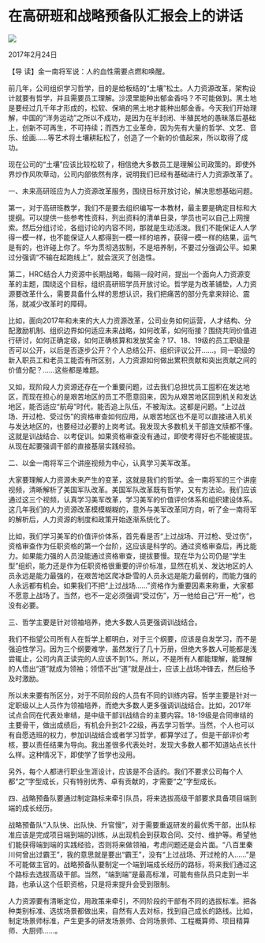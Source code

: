 # 在高研班和战略预备队汇报会上的讲话
<img class="pv" src="https://api.visitor.plantree.me/visitor-badge/pv?namespace=plantree.me&key=renzhengfei-speeches/在高研班和战略预备队汇报会上的讲话.md">



2017年2月24日



【导  读】金一南将军说：人的血性需要点燃和唤醒。



前几年，公司组织学习哲学，目的是给板结的“土壤”松土。人力资源改革，架构设计就要有哲学，并且需要员工理解。沙漠里能种出郁金香吗？不可能做到。黑土地是要经过几千年才形成的，松软、保墒的黑土地才能种出郁金香。今天我们开始理解，中国的“洋务运动”之所以不成功，是因为在半封闭、半殖民地的愚昧落后基础上，创新不可再生，不可持续；而西方工业革命，因为先有大量的哲学、文艺、音乐、绘画……等艺术将土壤耕耘松了，创造了一个新的价值起来，所以取得了成功。

现在公司的“土壤”应该比较松软了，相信绝大多数员工是理解公司政策的。即使外界炒作风吹草动，公司内部依然有序，说明我们已经有基础进行人力资源改革了。

一、未来高研班应为人力资源改革服务，围绕目标开放讨论，解决思想基础问题。

第一，对于高研班教学，我们不是要去组织编写一本教材，最主要是确定目标和大提纲。可以提供一些参考性资料，列出资料的清单目录，学员也可以自己上网搜索。然后分组讨论，各组讨论的内容不同，那就是生动活泼。我们不能保证人人学得一模一样，也不能保证人人都得到一模一样的培养，获得一模一样的结果，运气是有的，也许碰上你了。华为贯彻选拔制，不是培养制，不要过分强调公平。如果过分强调“不输在起跑线上”，就会泯灭了创造性。

第二，HRC结合人力资源中长期战略，每隔一段时间，提出一个面向人力资源变革的主题，围绕这个目标，组织高研班学员开放讨论。哲学是为改革铺垫，人力资源要改革什么，需要具备什么样的思想认识，我们把痛苦的部分先拿来辩论、震荡，就减少改革时的障碍。

比如，面向2017年和未来的大人力资源改革，公司业务如何运营，人才结构、分配激励机制、组织边界如何适应未来战略，如何改革，如何衔接？围绕共同价值进行研讨，如何正确定级，如何正确核算和发放奖金？17、18、19级的员工职级是否可以公开，以后是否逐步公开？个人总结公开、组织评议公开……。同一职级的新入职员工和老员工能否有所区别，人力资源如何做出累积贡献和突出贡献之间的价值分配？……这些都是难题。

又如，现阶段人力资源还存在一个重要问题，过去我们总担忧员工囤积在发达地区，而现在担心的是艰苦地区的员工不愿意回来，因为从艰苦地区回到机关和发达地区，能否适应“航母”时代，能否追上队伍，不被淘汰。这都是问题。“上过战场、开过枪、受过伤”的资格审查如何应用，从艰苦地区也不是可以直接进入机关与发达地区的，也要经过必要的上岗考试。我发现大多数机关干部连文牍都不懂。这就是训战结合、以考促训。如果资格审查没有通过，即使考得好也不能被提拔。从现在起要强调干部的直接基层实践经验。

二、以金一南将军三个讲座视频为中心，认真学习美军改革。

大家要理解人力资源未来产生的变革，这就是我们的哲学。金一南将军的三个讲座视频，清晰解析了美国军队改革。美国军队改革既有哲学，又有方法论。我们应该通过这三个视频，认真学习美军改革，学习美军的价值评价体系和组织建设体系。这几年我们的人力资源改革模模糊糊的，意外与美军改革同方向，听了金一南将军的解析后，人力资源的制度和政策开始逐渐系统化了。

比如，我们学习美军的价值评价体系，首先看是否“上过战场、开过枪、受过伤”，资格审查作为任职资格的第一个台阶，这应该是科学的。通过资格审查后，再比能力。如果能力强的人员没能通过资格审查，提拔要慢。现在华为公司仍是“学生型”组织，能力还是作为任职资格很重要的评价标准，显然在机关、发达地区的人员永远是能力最强的，在艰苦地区爬冰卧雪的人员永远是能力最弱的，而能力强的人永远都有机会。如果我们不把“上过战场……”资格作为重要因素来称重，大家都不愿意上战场了。当然，也不一定必须强调“受过伤”，万一他给自己“开一枪”，也没有必要。

三、哲学主要是针对领袖培养，绝大多数人员更强调训战结合。

我们不指望公司所有人在哲学上都明白，对于三个纲要，应该是自发学习，而不是强迫性学习。因为三个纲要难学，虽然发行了几十万册，但绝大多数人可能都是浅尝辄止，公司内真正读完的人应该不到1%。所以，不是所有人都能理解，能理解的人悟出“道”就成为领袖；领悟不出“道”就是战士，应该上战场冲锋去，然后给予及时激励。

所以未来要有所区分，对于不同阶段的人员有不同的训练内容。哲学主要是针对一定职级以上人员作为领袖培养，而绝大多数人更多强调训战结合。比如，2017年试点合同在代表处审结，是中级干部训战结合的主要内容。18-19级是合同审结的主要骨干，做出成绩后，有机会升到21-22级，再去学习哲学。当然，个人也可以有自愿选班的权力，参加训战结合或者学习哲学，都算学过了。但是干部评价考核，要以责任结果为导向。我出差很多代表处时，发现大多数人都不知道站点长什么样。这种情况下，即使学了哲学也没用。

另外，每个人都进行职业生涯设计，应该是不合适的。我们不要求公司每个人都“之”字型成长，只有特别优秀、卓有贡献的，才需要“之”字型成长。

四、战略预备队要通过制定路标来牵引队员，将来选拔高级干部要求具备项目端到端的成长经历。

战略预备队“入队快、出队快、升官慢”，对于需要重返研发的最优秀干部，出队标准应该是完成项目端到端的训练，从出现机会到获取合同、交付、维护等。希望他们能获得端到端的实践经验，否则将来做领袖，考虑问题还是会片面。“八百里秦川何曾出过霸王”，我的意思就是要出“霸王”，没有“上过战场、开过枪的人……”是不可能做主官的。战略预备队要制定一个端到端成长经历的路标，将来我们通过这个路标去选拔高级干部。当然，“端到端”是最高标准，可能有些队员只走到一半路，也承认这个任职资格，只是将来提升会受到限制。

人力资源要有清晰定位，用政策来牵引，不同阶段的干部有不同的选拔标准。把各种类别标准、选拔场景都做出来，自然有人去对标，找到自己成长的路线。比如，制定场景师标准，产生更多的研发场景师、合同场景师、工程概算师、项目精算师、大厨师……。

